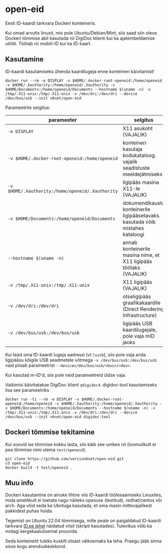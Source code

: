 # open-eid
Eesti ID-kaardi tarkvara Dockeri konteineris.

Kui omad arvutis linuxit, mis pole Ubuntu/Debian/Mint, siis saad siin oleva Dockeri tõmmise abil kasutada nii DigiDoc klienti kui ka ajatembeldamise utiliiti. Töötab nii mobiil-ID kui ka ID-kaart.

## Kasutamine

ID-kaardi kasutamiseks ühenda kaardilugeja enne konteineri käivitamist!

```shell
docker run --rm -e DISPLAY -v $HOME/.docker-root-openeid:/home/openeid -v $HOME/.Xauthority:/home/openeid/.Xauthority -v $HOME/Documents:/home/openeid/Documents --hostname $(uname -n) -v /tmp/.X11-unix:/tmp/.X11-unix -v /dev/dri:/dev/dri --device /dev/bus/usb --init v6net/open-eid
```

Parameetrite selgitus:

|                  parameeter                     |                                     selgitus
|-------------------------------------------------|-------------------------------------------------------------------------------
|`-e DISPLAY`                                     | X11 asukoht (VAJALIK)
|`-v $HOME/.docker-root-openeid:/home/openeid`    | konteineri kasutaja kodukataloog. vajalik seadistuste meeldejätmiseks
|`-v $HOME/.Xauthority:/home/openeid/.Xauthority` | ligipääs masina X11-le (VAJALIK)
|`-v $HOME/Documents:/home/openeid/Documents`     | dokumendikausta konteinerile ligipääsetavaks. kasutada võib mistahes kataloogi
|`--hostname $(uname -n)`                         | annab konteinerile masina nime, et X11 ligipääs töötaks (VAJALIK)
|`-v /tmp/.X11-unix:/tmp/.X11-unix`               | X11 ligipääs (VAJALIK)
|`-v /dev/dri:/dev/dri`                           | otseligipääs graafikakaardile (Direct Rendering Infrastructure)
|`-v /dev/bus/usb:/dev/bus/usb`                   | ligipääs USB kaardilugejale, pole vaja mID jaoks

Kui tead oma ID-kaardi lugeja aadressi (vt `lsusb`), siis pole vaja anda ligipääsu kõigile USB seadmetele võtmega `-v /dev/bus/usb:/dev/bus/usb` vaid piisab parameetrist `--device=/dev/bus/usb/<bus>/<dev>`.

Kui kasutad m-ID'd, siis pole neid parameetreid üldse vaja.

Vaikimisi käivitatakse DigiDoc klient `qdigidoc4`. digidoc-tool kasutamiseks lisa see parameetriks

```shell
docker run -ti --rm -e DISPLAY -v $HOME/.docker-root-openeid:/home/openeid -v $HOME/.Xauthority:/home/openeid/.Xauthority -v $HOME/Documents:/home/openeid/Documents --hostname $(uname -n) -v /tmp/.X11-unix:/tmp/.X11-unix -v /dev/dri:/dev/dri --device /dev/bus/usb --init v6net/open-eid digidoc-tool
```

## Dockeri tõmmise tekitamine

Kui soovid ise tõmmise kokku lasta, siis käib see umbes nii (loomulikult ei pea tõmmise nimi olema `test/openeid`):

```shell
git clone https://github.com/version6net/open-eid.git
cd open-eid
docker build -t test/openeid .
```

## Muu info

Dockeri kasutamine on ainuke lihtne viis ID-kaardi töölesaamiseks Linuxites, mida ametlikult ei toetata nagu näiteks opesuse (testitud), redhat/centos või arch. Aga võid seda ka Ubntuga kasutada, et oma masin mittevajalikest pakkidest puhas hoida.

Tegemist on Ubuntu 22.04 tõmmisega, mille peale on paigaldatud ID-kaardi tarkvara [ID.ee lehel](https://id.ee/index.php?id=34228) näidatud viisil (skripti kasutades). Tulevikus võib ka midagi kergekaalulisemat proovida.

Seda konteinetit tuleks kuskilt otsast väiksemaks ka teha. Praegu jääb sinna sisse kogu arenduskeskkond.
